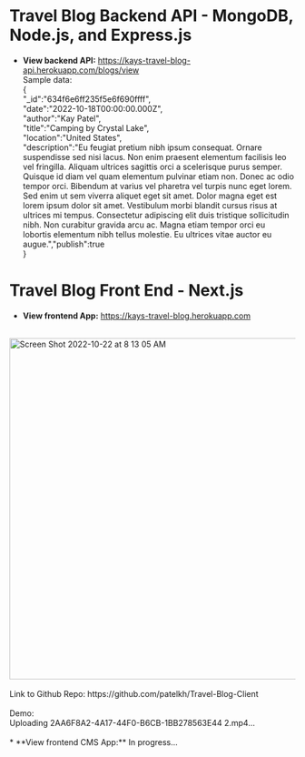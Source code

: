 # Travel Blog Backend API - MongoDB, Node.js, and Express.js

* **View backend API:** https://kays-travel-blog-api.herokuapp.com/blogs/view <br>
Sample data: <br>
{<br>
"_id":"634f6e6ff235f5e6f690ffff",<br>
"date":"2022-10-18T00:00:00.000Z",<br>
"author":"Kay Patel",<br>
"title":"Camping by Crystal Lake",<br>
"location":"United States",<br>
"description":"Eu feugiat pretium nibh ipsum consequat. Ornare suspendisse sed nisi lacus. Non enim praesent elementum facilisis leo vel fringilla. Aliquam ultrices sagittis orci a scelerisque purus semper. Quisque id diam vel quam elementum pulvinar etiam non. Donec ac odio tempor orci. Bibendum at varius vel pharetra vel turpis nunc eget lorem. Sed enim ut sem viverra aliquet eget sit amet. Dolor magna eget est lorem ipsum dolor sit amet. Vestibulum morbi blandit cursus risus at ultrices mi tempus. Consectetur adipiscing elit duis tristique sollicitudin nibh. Non curabitur gravida arcu ac. Magna etiam tempor orci eu lobortis elementum nibh tellus molestie. Eu ultrices vitae auctor eu augue.","publish":true<br>
}<br>

# Travel Blog Front End - Next.js<br>
* **View frontend App:** https://kays-travel-blog.herokuapp.com<br>
<br>
<img width="600" alt="Screen Shot 2022-10-22 at 8 13 05 AM" src="https://user-images.githubusercontent.com/76967126/197347627-1ddb093c-5a00-4bd3-af70-3497c1ac444a.png"><br>
<br>
Link to Github Repo: https://github.com/patelkh/Travel-Blog-Client <br>
<br>
Demo: <br>
Uploading 2AA6F8A2-4A17-44F0-B6CB-1BB278563E44 2.mp4…<br>

<br>
* **View frontend CMS App:** In progress...<br>
